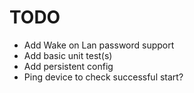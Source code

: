 # TODO
 * Add Wake on Lan password support
 * Add basic unit test(s)
 * Add persistent config
 * Ping device to check successful start?
